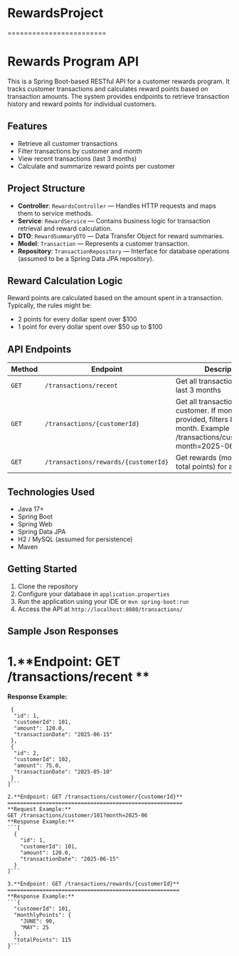 # RewardsProject
========================
#  Rewards Program API

This is a Spring Boot-based RESTful API for a customer rewards program. It tracks customer transactions and calculates reward points based on transaction amounts. The system provides endpoints to retrieve transaction history and reward points for individual customers.

##  Features

- Retrieve all customer transactions
- Filter transactions by customer and month
- View recent transactions (last 3 months)
- Calculate and summarize reward points per customer

##  Project Structure

- **Controller**: `RewardsController` — Handles HTTP requests and maps them to service methods.
- **Service**: `RewardService` — Contains business logic for transaction retrieval and reward calculation.
- **DTO**: `RewardSummaryDTO` — Data Transfer Object for reward summaries.
- **Model**: `Transaction` — Represents a customer transaction.
- **Repository**: `TransactionRepository` — Interface for database operations (assumed to be a Spring Data JPA repository).

##  Reward Calculation Logic

Reward points are calculated based on the amount spent in a transaction. Typically, the rules might be:

- 2 points for every dollar spent over $100
- 1 point for every dollar spent over $50 up to $100

##  API Endpoints

| Method | Endpoint | Description |
|--------|----------|-------------|
| `GET` | `/transactions/recent` | Get all transactions from the last 3 months |
| `GET` | `/transactions/{customerId}`| Get all transactions for a customer. If month is provided, filters by that month. Example : /transactions/customer/101?month=2025-06 |
| `GET` | `/transactions/rewards/{customerId}` | Get rewards (monthly and total points) for a customer |

##  Technologies Used

- Java 17+
- Spring Boot
- Spring Web
- Spring Data JPA
- H2 / MySQL (assumed for persistence)
- Maven 

##  Getting Started

1. Clone the repository
2. Configure your database in `application.properties`
3. Run the application using your IDE or `mvn spring-boot:run`
4. Access the API at `http://localhost:8080/transactions/`

##  Sample Json Responses

1.**Endpoint: GET /transactions/recent  **
==========================================
**Response Example:**
```[
 {
  "id": 1,
  "customerId": 101,
  "amount": 120.0,
  "transactionDate": "2025-06-15"
 },
 {
  "id": 2,
  "customerId": 102,
  "amount": 75.0,
  "transactionDate": "2025-05-10"
 }
]```

2.**Endpoint: GET /transactions/customer/{customerId}**
=======================================================
**Request Example:**
GET /transactions/customer/101?month=2025-06
**Response Example:**
```[
  {
    "id": 1,
    "customerId": 101,
    "amount": 120.0,
    "transactionDate": "2025-06-15"
  }
]```

3.**Endpoint: GET /transactions/rewards/{customerId}**
======================================================
**Response Example:**
```{
  "customerId": 101,
  "monthlyPoints": {
    "JUNE": 90,
    "MAY": 25
  },
  "totalPoints": 115
}```


